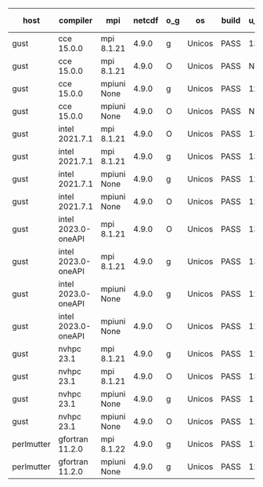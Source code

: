 

| host     | compiler                              | mpi                      | netcdf        | o_g        | os       | build       | u_pass          | u_fail          | s_pass            | s_fail            | e_pass             | e_fail             | nuopc_pass       | nuopc_fail       | artifacts link          |
|----------|---------------------------------------|--------------------------|---------------|------------|----------|-------------|-----------------|-----------------|-------------------|-------------------|--------------------|--------------------|------------------|------------------|-------------------------|
| gust | cce 15.0.0 | mpi 8.1.21  | 4.9.0  | g | Unicos | PASS | 13797 | 76 | 49 | 0 | 80 | 0 | 51 | 1 | <a href="https://github.com/esmf-org/esmf-test-artifacts.git/tree/7f766ccb5c8cd47cf7a8467ded39091efe9b277c/patch_8.4.1/cce/15.0.0/g/mpi/8.1.21" target="_blank">7f766cc</a> | 
| gust | cce 15.0.0 | mpi 8.1.21  | 4.9.0  | O | Unicos | PASS | None | None | None | None | None | None | 0 | 52 | <a href="https://github.com/esmf-org/esmf-test-artifacts.git/tree/fd0f946225093e50266ac741ac26f160a297447d/patch_8.4.1/cce/15.0.0/O/mpi/8.1.21" target="_blank">fd0f946</a> | 
| gust | cce 15.0.0 | mpiuni None  | 4.9.0  | g | Unicos | PASS | 12241 | 76 | 8 | 0 | 43 | 0 | None | None | <a href="https://github.com/esmf-org/esmf-test-artifacts.git/tree/efe14fd3bdca90668fbafddc7d6312027b530088/patch_8.4.1/cce/15.0.0/g/mpiuni/None" target="_blank">efe14fd</a> | 
| gust | cce 15.0.0 | mpiuni None  | 4.9.0  | O | Unicos | PASS | None | None | None | None | None | None | None | None | <a href="https://github.com/esmf-org/esmf-test-artifacts.git/tree/d54c207f5ad2148fe9f188608fb7cf835190a387/patch_8.4.1/cce/15.0.0/O/mpiuni/None" target="_blank">d54c207</a> | 
| gust | intel 2021.7.1 | mpi 8.1.21  | 4.9.0  | O | Unicos | PASS | 13873 | 0 | 49 | 0 | 80 | 0 | 52 | 0 | <a href="https://github.com/esmf-org/esmf-test-artifacts.git/tree/1dc4a2fa8a75bfab37f7192387987e62d347d67b/patch_8.4.1/intel/2021.7.1/O/mpi/8.1.21" target="_blank">1dc4a2f</a> | 
| gust | intel 2021.7.1 | mpi 8.1.21  | 4.9.0  | g | Unicos | PASS | 13873 | 0 | 49 | 0 | 80 | 0 | 52 | 0 | <a href="https://github.com/esmf-org/esmf-test-artifacts.git/tree/54957a4f05ddd58ed23cd394fab4ab1c608a8b18/patch_8.4.1/intel/2021.7.1/g/mpi/8.1.21" target="_blank">54957a4</a> | 
| gust | intel 2021.7.1 | mpiuni None  | 4.9.0  | g | Unicos | PASS | 12317 | 0 | 8 | 0 | 43 | 0 | None | None | <a href="https://github.com/esmf-org/esmf-test-artifacts.git/tree/2ce64bac4995ae9f40eff81cf9cdda5d0f2ed895/patch_8.4.1/intel/2021.7.1/g/mpiuni/None" target="_blank">2ce64ba</a> | 
| gust | intel 2021.7.1 | mpiuni None  | 4.9.0  | O | Unicos | PASS | 12317 | 0 | 8 | 0 | 43 | 0 | None | None | <a href="https://github.com/esmf-org/esmf-test-artifacts.git/tree/67063023281b73de056a093755aac853b2e9a0f8/patch_8.4.1/intel/2021.7.1/O/mpiuni/None" target="_blank">6706302</a> | 
| gust | intel 2023.0-oneAPI | mpi 8.1.21  | 4.9.0  | O | Unicos | PASS | 13871 | 2 | 49 | 0 | 80 | 0 | 52 | 0 | <a href="https://github.com/esmf-org/esmf-test-artifacts.git/tree/75ed4e973eaa590db5392bd2ec997da424294117/patch_8.4.1/intel/2023.0-oneAPI/O/mpi/8.1.21" target="_blank">75ed4e9</a> | 
| gust | intel 2023.0-oneAPI | mpi 8.1.21  | 4.9.0  | g | Unicos | PASS | 13873 | 0 | 49 | 0 | 80 | 0 | 52 | 0 | <a href="https://github.com/esmf-org/esmf-test-artifacts.git/tree/9c6c541580964b2d4d5f63d542930119b1adab2e/patch_8.4.1/intel/2023.0-oneAPI/g/mpi/8.1.21" target="_blank">9c6c541</a> | 
| gust | intel 2023.0-oneAPI | mpiuni None  | 4.9.0  | g | Unicos | PASS | 12317 | 0 | 8 | 0 | 43 | 0 | None | None | <a href="https://github.com/esmf-org/esmf-test-artifacts.git/tree/efbb8b2d86de2f0a087a58ba3fa86ed5c6921627/patch_8.4.1/intel/2023.0-oneAPI/g/mpiuni/None" target="_blank">efbb8b2</a> | 
| gust | intel 2023.0-oneAPI | mpiuni None  | 4.9.0  | O | Unicos | PASS | 12316 | 1 | 8 | 0 | 43 | 0 | None | None | <a href="https://github.com/esmf-org/esmf-test-artifacts.git/tree/a96bebd1516a74e737596df3beed4bce597f8214/patch_8.4.1/intel/2023.0-oneAPI/O/mpiuni/None" target="_blank">a96bebd</a> | 
| gust | nvhpc 23.1 | mpi 8.1.21  | 4.9.0  | g | Unicos | PASS | 12980 | 893 | 35 | 14 | 66 | 14 | 10 | 42 | <a href="https://github.com/esmf-org/esmf-test-artifacts.git/tree/4da13c5fc336c9e6fffad83958a87832efc709f4/patch_8.4.1/nvhpc/23.1/g/mpi/8.1.21" target="_blank">4da13c5</a> | 
| gust | nvhpc 23.1 | mpi 8.1.21  | 4.9.0  | O | Unicos | PASS | 13870 | 3 | 49 | 0 | 80 | 0 | 45 | 7 | <a href="https://github.com/esmf-org/esmf-test-artifacts.git/tree/c156c32e8190a2c9c970b72852fe9119bd0c457b/patch_8.4.1/nvhpc/23.1/O/mpi/8.1.21" target="_blank">c156c32</a> | 
| gust | nvhpc 23.1 | mpiuni None  | 4.9.0  | g | Unicos | PASS | 11680 | 637 | 4 | 4 | 40 | 3 | None | None | <a href="https://github.com/esmf-org/esmf-test-artifacts.git/tree/dcdbcd246b0d111d1e11fdf6677cc54e42722005/patch_8.4.1/nvhpc/23.1/g/mpiuni/None" target="_blank">dcdbcd2</a> | 
| gust | nvhpc 23.1 | mpiuni None  | 4.9.0  | O | Unicos | PASS | 12315 | 2 | 8 | 0 | 43 | 0 | None | None | <a href="https://github.com/esmf-org/esmf-test-artifacts.git/tree/203d67081d6086545ae7e8f7452be91e0e830848/patch_8.4.1/nvhpc/23.1/O/mpiuni/None" target="_blank">203d670</a> | 
| perlmutter | gfortran 11.2.0 | mpi 8.1.22  | 4.9.0  | g | Unicos | PASS | 13858 | 15 | 49 | 0 | 80 | 0 | 0 | 52 | <a href="https://github.com/esmf-org/esmf-test-artifacts.git/tree/1528fd189c83f96f7bcfcd29e2527d0217e1e82f/patch_8.4.1/gfortran/11.2.0/g/mpi/8.1.22" target="_blank">1528fd1</a> | 
| perlmutter | gfortran 11.2.0 | mpiuni None  | 4.9.0  | g | Unicos | PASS | 12302 | 15 | 8 | 0 | 43 | 0 | None | None | <a href="https://github.com/esmf-org/esmf-test-artifacts.git/tree/b58b8ad6af1aa967e4c1d2264504ee092f3b78aa/patch_8.4.1/gfortran/11.2.0/g/mpiuni/None" target="_blank">b58b8ad</a> | 
